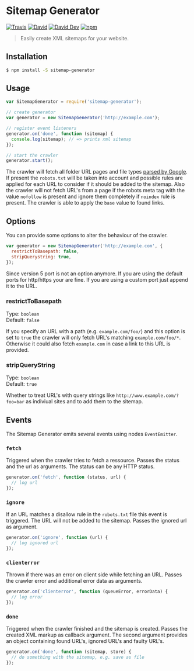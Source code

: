 # Sitemap Generator

[![Travis](https://img.shields.io/travis/lgraubner/sitemap-generator.svg)](https://travis-ci.org/lgraubner/sitemap-generator) [![David](https://img.shields.io/david/lgraubner/sitemap-generator.svg)](https://david-dm.org/lgraubner/sitemap-generator) [![David Dev](https://img.shields.io/david/dev/lgraubner/sitemap-generator.svg)](https://david-dm.org/lgraubner/sitemap-generator#info=devDependencies) [![npm](https://img.shields.io/npm/v/sitemap-generator-cli.svg)](https://www.npmjs.com/package/sitemap-generator)

> Easily create XML sitemaps for your website.

## Installation

```BASH
$ npm install -S sitemap-generator
```

## Usage
```JavaScript
var SitemapGenerator = require('sitemap-generator');

// create generator
var generator = new SitemapGenerator('http://example.com');

// register event listeners
generator.on('done', function (sitemap) {
  console.log(sitemap); // => prints xml sitemap
});

// start the crawler
generator.start();
```

The crawler will fetch all folder URL pages and file types [parsed by Google](https://support.google.com/webmasters/answer/35287?hl=en). If present the `robots.txt` will be taken into account and possible rules are applied for each URL to consider if it should be added to the sitemap. Also the crawler will not fetch URL's from a page if the robots meta tag with the value `nofollow` is present and ignore them completely if `noindex` rule is present. The crawler is able to apply the `base` value to found links.

## Options

You can provide some options to alter the behaviour of the crawler.

```JavaScript
var generator = new SitemapGenerator('http://example.com', {
  restrictToBasepath: false,
  stripQuerystring: true,
});
```

Since version 5 port is not an option anymore. If you are using the default ports for http/https your are fine. If you are using a custom port just append it to the URL.

### restrictToBasepath

Type: `boolean`  
Default: `false`

If you specify an URL with a path (e.g. `example.com/foo/`) and this option is set to `true` the crawler will only fetch URL's matching `example.com/foo/*`. Otherwise it could also fetch `example.com` in case a link to this URL is provided.

### stripQueryString

Type: `boolean`  
Default: `true`

Whether to treat URL's with query strings like `http://www.example.com/?foo=bar` as indiviual sites and to add them to the sitemap.

## Events

The Sitemap Generator emits several events using nodes `EventEmitter`.

### `fetch`

Triggered when the crawler tries to fetch a ressource. Passes the status and the url as arguments. The status can be any HTTP status.

```JavaScript
generator.on('fetch', function (status, url) {
  // log url
});
```

### `ignore`

If an URL matches a disallow rule in the `robots.txt` file this event is triggered. The URL will not be added to the sitemap. Passes the ignored url as argument.

```JavaScript
generator.on('ignore', function (url) {
  // log ignored url
});
```

### `clienterror`

Thrown if there was an error on client side while fetching an URL. Passes the crawler error and additional error data as arguments.

```JavaScript
generator.on('clienterror', function (queueError, errorData) {
  // log error
});
```

### `done`

Triggered when the crawler finished and the sitemap is created. Passes the created XML markup as callback argument. The second argument provides an object containing found URL's, ignored URL's and faulty URL's.

```JavaScript
generator.on('done', function (sitemap, store) {
  // do something with the sitemap, e.g. save as file
});
```

